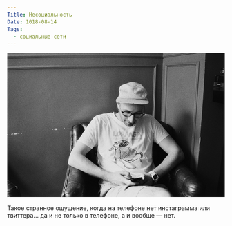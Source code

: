 ```yaml
---
Title: Несоциальность
Date: 1018-08-14
Tags:
  - социальные сети
---
```


![Женя сидит в телефоне](images/sokhr-social.jpg)

Такое странное ощущение, когда на телефоне нет инстаграмма или твиттера... да и не только в телефоне, а и вообще — нет.